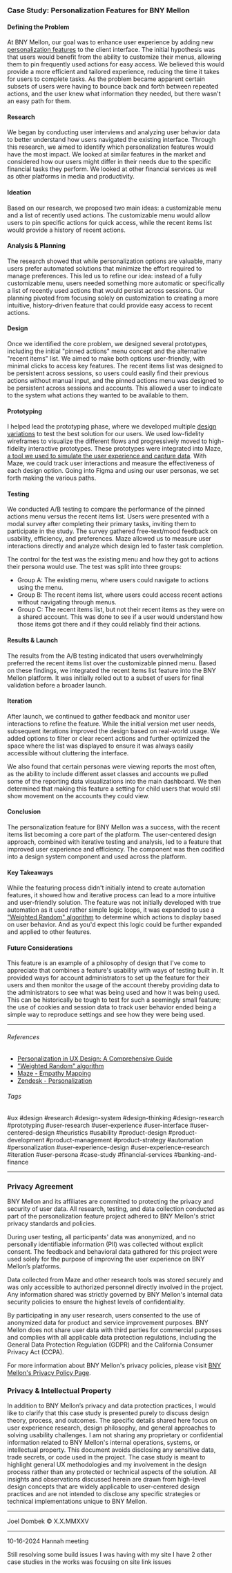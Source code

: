 ### Case Study: Personalization Features for BNY Mellon

#### Defining the Problem
At BNY Mellon, our goal was to enhance user experience by adding new [personalization features](https://www.zendesk.com/blog/complete-guide-personalization/) to the client interface. The initial hypothesis was that users would benefit from the ability to customize their menus, allowing them to pin frequently used actions for easy access. We believed this would provide a more efficient and tailored experience, reducing the time it takes for users to complete tasks. As the problem became apparent certain subsets of users were having to bounce back and forth between repeated actions, and the user knew what information they needed, but there wasn't an easy path for them.

#### Research
We began by conducting user interviews and analyzing user behavior data to better understand how users navigated the existing interface. Through this research, we aimed to identify which personalization features would have the most impact. We looked at similar features in the market and considered how our users might differ in their needs due to the specific financial tasks they perform. We looked at other financial services as well as other platforms in media and productivity.

#### Ideation
Based on our research, we proposed two main ideas: a customizable menu and a list of recently used actions. The customizable menu would allow users to pin specific actions for quick access, while the recent items list would provide a history of recent actions.

#### Analysis & Planning
The research showed that while personalization options are valuable, many users prefer automated solutions that minimize the effort required to manage preferences. This led us to refine our idea: instead of a fully customizable menu, users needed something more automatic or specifically a list of recently used actions that would persist across sessions. Our planning pivoted from focusing solely on customization to creating a more intuitive, history-driven feature that could provide easy access to recent actions.

#### Design
Once we identified the core problem, we designed several prototypes, including the initial "pinned actions" menu concept and the alternative "recent items" list. We aimed to make both options user-friendly, with minimal clicks to access key features. The recent items list was designed to be persistent across sessions, so users could easily find their previous actions without manual input, and the pinned actions menu was designed to be persistent across sessions and accounts. This allowed a user to indicate to the system what actions they wanted to be available to them.

#### Prototyping
I helped lead the prototyping phase, where we developed multiple [design variations](https://uxdesign.cc/whats-next-on-figma-s-mind-redesigning-design-systems-0f287aaabc14) to test the best solution for our users. We used low-fidelity wireframes to visualize the different flows and progressively moved to high-fidelity interactive prototypes. These prototypes were integrated into Maze, [a tool we used to simulate the user experience and capture data](https://maze.co/blog/empathy-mapping/). With Maze, we could track user interactions and measure the effectiveness of each design option. Going into Figma and using our user personas, we set forth making the various paths.

#### Testing
We conducted A/B testing to compare the performance of the pinned actions menu versus the recent items list. Users were presented with a modal survey after completing their primary tasks, inviting them to participate in the study. The survey gathered free-text/mood feedback on usability, efficiency, and preferences. Maze allowed us to measure user interactions directly and analyze which design led to faster task completion.

The control for the test was the existing menu and how they got to actions their persona would use. The test was split into three groups:
- Group A: The existing menu, where users could navigate to actions using the menu.
- Group B: The recent items list, where users could access recent actions without navigating through menus.
- Group C: The recent items list, but not their recent items as they were on a shared account. This was done to see if a user would understand how those items got there and if they could reliably find their actions.

#### Results & Launch
The results from the A/B testing indicated that users overwhelmingly preferred the recent items list over the customizable pinned menu. Based on these findings, we integrated the recent items list feature into the BNY Mellon platform. It was initially rolled out to a subset of users for final validation before a broader launch.

#### Iteration
After launch, we continued to gather feedback and monitor user interactions to refine the feature. While the initial version met user needs, subsequent iterations improved the design based on real-world usage. We added options to filter or clear recent actions and further optimized the space where the list was displayed to ensure it was always easily accessible without cluttering the interface.

We also found that certain personas were viewing reports the most often, as the ability to include different asset classes and accounts we pulled some of the reporting data visualizations into the main dashboard. We then determined that making this feature a setting for child users that would still show movement on the accounts they could view.

#### Conclusion
The personalization feature for BNY Mellon was a success, with the recent items list becoming a core part of the platform. The user-centered design approach, combined with iterative testing and analysis, led to a feature that improved user experience and efficiency. The component was then codified into a design system component and used across the platform.

#### Key Takeaways
While the featuring process didn't initially intend to create automation features, it showed how and iterative process can lead to a more intuitive and user-friendly solution. The feature was not initially developed with true automation as it used rather simple logic loops, it was expanded to use a ["Weighted Random" algorithm](https://dev.to/jacktt/understanding-the-weighted-random-algorithm-581p) to determine which actions to display based on user behavior. And as you'd expect this logic could be further expanded and applied to other features.

#### Future Considerations
This feature is an example of a philosophy of design that I've come to appreciate that combines a feature's usability with ways of testing built in. It provided ways for account administrators to set up the feature for their users and then monitor the usage of the account thereby providing data to the administrators to see what was being used and how it was being used. This can be historically be tough to test for such a seemingly small feature; the use of cookies and session data to track user behavior ended being a simple way to reproduce settings and see how they were being used.


---

###### References
- [Personalization in UX Design: A Comprehensive Guide](https://www.uxpin.com/studio/blog/personalization-ux-design-comprehensive-guide/)
- ["Weighted Random" algorithm](https://dev.to/jacktt/understanding-the-weighted-random-algorithm-581p)
- [Maze - Empathy Mapping](https://maze.co/blog/empathy-mapping/)
- [Zendesk - Personalization](https://www.zendesk.com/blog/complete-guide-personalization/)

###### Tags
#ux #design #research #design-system #design-thinking #design-research #prototyping #user-research #user-experience #user-interface #user-centered-design #heuristics #usability #product-design #product-development #product-management #product-strategy #automation #personalization #user-experience-design #user-experience-research #iteration #user-persona #case-study #financial-services #banking-and-finance

---

### Privacy Agreement

BNY Mellon and its affiliates are committed to protecting the privacy and security of user data. All research, testing, and data collection conducted as part of the personalization feature project adhered to BNY Mellon's strict privacy standards and policies.

During user testing, all participants' data was anonymized, and no personally identifiable information (PII) was collected without explicit consent. The feedback and behavioral data gathered for this project were used solely for the purpose of improving the user experience on BNY Mellon’s platforms.

Data collected from Maze and other research tools was stored securely and was only accessible to authorized personnel directly involved in the project. Any information shared was strictly governed by BNY Mellon's internal data security policies to ensure the highest levels of confidentiality.

By participating in any user research, users consented to the use of anonymized data for product and service improvement purposes. BNY Mellon does not share user data with third parties for commercial purposes and complies with all applicable data protection regulations, including the General Data Protection Regulation (GDPR) and the California Consumer Privacy Act (CCPA).

For more information about BNY Mellon's privacy policies, please visit [BNY Mellon's Privacy Policy Page](https://www.bnymellon.com/us/en/privacy-policy.html).

### Privacy & Intellectual Property
In addition to BNY Mellon’s privacy and data protection practices, I would like to clarify that this case study is presented purely to discuss design theory, process, and outcomes. The specific details shared here focus on user experience research, design philosophy, and general approaches to solving usability challenges.
I am not sharing any proprietary or confidential information related to BNY Mellon's internal operations, systems, or intellectual property. This document avoids disclosing any sensitive data, trade secrets, or code used in the project. The case study is meant to highlight general UX methodologies and my involvement in the design process rather than any protected or technical aspects of the solution.
All insights and observations discussed herein are drawn from high-level design concepts that are widely applicable to user-centered design practices and are not intended to disclose any specific strategies or technical implementations unique to BNY Mellon.

---

Joel Dombek © X.X.MMXXV 

---

10-16-2024 Hannah meeting

Still resolving some build issues I was having with my site
I have 2 other case studies in the works was focusing on site link issues


